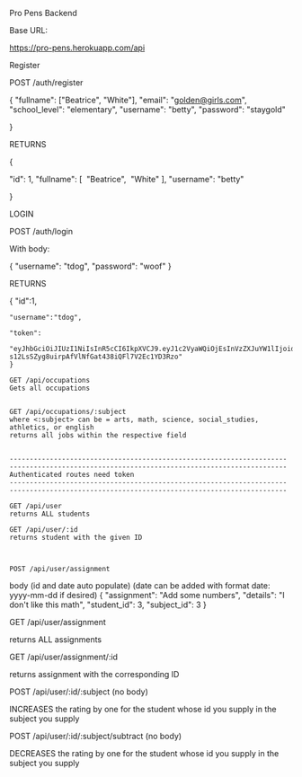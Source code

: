 
Pro Pens Backend

Base URL:

https://pro-pens.herokuapp.com/api

Register

POST /auth/register


{
	"fullname": ["Beatrice", "White"],
	"email": "golden@girls.com",
	"school_level": "elementary",
	"username": "betty",
	"password": "staygold"
	
}

RETURNS

{

  "id": 1,
  "fullname": [
​    "Beatrice",
​    "White"
  ],
  "username": "betty"

}


LOGIN

POST /auth/login

With body:

{
	"username": "tdog",
	"password": "woof"
}

RETURNS

{
	"id":1,
	
	"username":"tdog",
	
	"token":
	
	"eyJhbGciOiJIUzI1NiIsInR5cCI6IkpXVCJ9.eyJ1c2VyaWQiOjEsInVzZXJuYW1lIjoidGRvZyIsImlhdCI6MTU3ODAzMjI5MiwiZXhwIjoxNTc4MDM5NDkyfQ.-s12LsSZyg8uirpAfVlNfGat438iQFl7V2Ec1YD3Rzo"
	}

	GET /api/occupations
	Gets all occupations


	GET /api/occupations/:subject
	where <:subject> can be = arts, math, science, social_studies, athletics, or english
	returns all jobs within the respective field


	---------------------------------------------------------------------
	---------------------------------------------------------------------
	Authenticated routes need token
	---------------------------------------------------------------------
	---------------------------------------------------------------------

	GET /api/user
	returns ALL students

	GET /api/user/:id
	returns student with the given ID



	POST /api/user/assignment

body (id and date auto populate) (date can be added with format date: yyyy-mm-dd if desired)
{
	"assignment": "Add some numbers",
	"details": "I don't like this math",
	"student_id": 3,
	"subject_id": 3
}


GET /api/user/assignment

returns ALL assignments


GET /api/user/assignment/:id

returns assignment with the corresponding ID



POST /api/user/:id/:subject (no body)

INCREASES the rating by one for the student whose id you supply in the subject you supply

POST /api/user/:id/:subject/subtract (no body)

DECREASES the rating by one for the student whose id you supply in the subject you supply